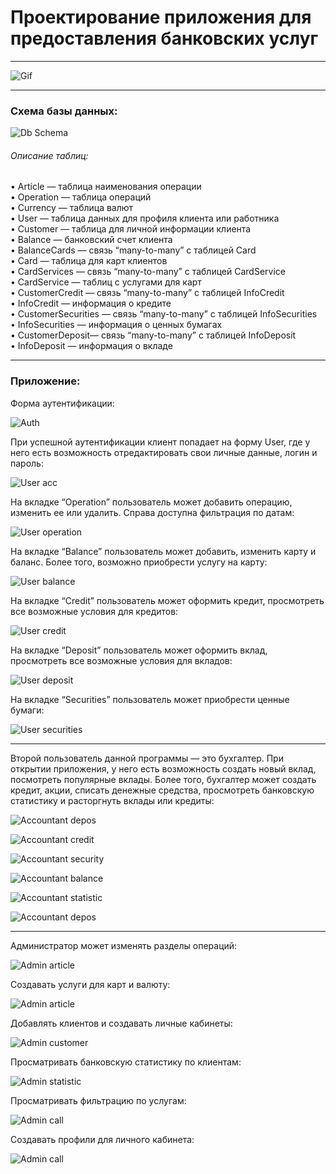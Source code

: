 # Проектирование приложения для предоставления банковских услуг

---

![Gif](https://github.com/Vya4eslavSeleznev/Database/blob/master/docs/bank.gif)

---

### Схема базы данных:

![Db Schema](/docs/db.png)

###### Описание таблиц:

•	Article — таблица наименования операции  
•	Operation — таблица операций  
•	Currency — таблица валют  
•	User — таблица данных для профиля клиента или работника  
•	Customer — таблица для личной информации клиента  
•	Balance — банковский счет клиента  
•	BalanceCards — связь “many-to-many” с таблицей Card  
•	Card — таблица для карт клиентов  
•	CardServices — связь “many-to-many” с таблицей CardService  
•	CardService — таблиц с услугами для карт  
•	CustomerCredit — связь “many-to-many” с таблицей InfoCredit  
•	InfoCredit — информация о кредите  
•	CustomerSecurities — связь “many-to-many” с таблицей InfoSecurities  
•	InfoSecurities — информация о ценных бумагах  
•	CustomerDeposit— связь “many-to-many” с таблицей InfoDeposit  
•	InfoDeposit — информация о вкладе  

---

### Приложение:

Форма аутентификации:

![Auth](/docs/auth.png)

При успешной аутентификации клиент попадает на форму User, где у него есть возможность отредактировать свои личные данные, логин и пароль:

![User acc](/docs/userAcc.png)

На вкладке “Operation” пользователь может добавить операцию, изменить ее или удалить. Справа доступна фильтрация по датам:

![User operation](/docs/userOperations.png)

На вкладке “Balance” пользователь может добавить, изменить карту и баланс. Более того, возможно приобрести услугу на карту:

![User balance](/docs/userBalance.png)

На вкладке “Credit” пользователь может оформить кредит, просмотреть все возможные условия для кредитов:

![User credit](/docs/userCredit.png)

На вкладке “Deposit” пользователь может оформить вклад, просмотреть все возможные условия для вкладов:

![User deposit](/docs/userDeposit.png)

На вкладке “Securities” пользователь может приобрести ценные бумаги:

![User securities](/docs/userSecurities.png)

---

Второй пользователь данной программы — это бухгалтер. При открытии приложения, у него есть возможность создать новый вклад, посмотреть популярные вклады. Более того, бухгалтер может создать кредит, акции, списать денежные средства, просмотреть банковскую статистику и расторгнуть вклады или кредиты:

![Accountant depos](/docs/accountantDepos.png)

![Accountant credit](/docs/accountantCredit.png)

![Accountant security](/docs/accountantSecurities.png)

![Accountant balance](/docs/accountantCustomerBalance.png)

![Accountant statistic](/docs/accountantStatistic.png)

![Accountant depos](/docs/accountantCustomerCredit.png)

---

Администратор может изменять разделы операций:

![Admin article](/docs/adminArticle.png)

Создавать услуги для карт и валюту:

![Admin article](/docs/adminCurrency.png)

Добавлять клиентов и создавать личные кабинеты:

![Admin customer](/docs/adminCustomer.png)

Просматривать банковскую статистику по клиентам:

![Admin statistic](/docs/adminStatistic.png)

Просматривать фильтрацию по услугам:

![Admin call](/docs/adminCall.png)

Создавать профили для личного кабинета:

![Admin call](/docs/adminUser.png)





















